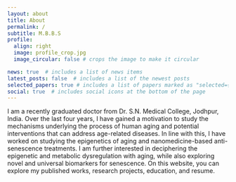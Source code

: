 ```yaml
---
layout: about
title: About
permalink: /
subtitle: M.B.B.S
profile:
  align: right
  image: profile_crop.jpg
  image_circular: false # crops the image to make it circular

news: true  # includes a list of news items
latest_posts: false  # includes a list of the newest posts
selected_papers: true # includes a list of papers marked as "selected={true}"
social: true  # includes social icons at the bottom of the page
---
```


I am a recently graduated doctor from Dr. S.N. Medical College, Jodhpur, India. Over the last four years, I have gained a motivation to study the mechanisms underlying the process of human aging and potential interventions that can address age-related diseases. In line with this, I have worked on studying the epigenetics of aging and nanomedicine-based anti-senescence treatments. I am further interested in deciphering the epigenetic and metabolic dysregulation with aging, while also exploring novel and universal biomarkers for senescence. On this website, you can explore my published works, research projects, education, and resume. 

